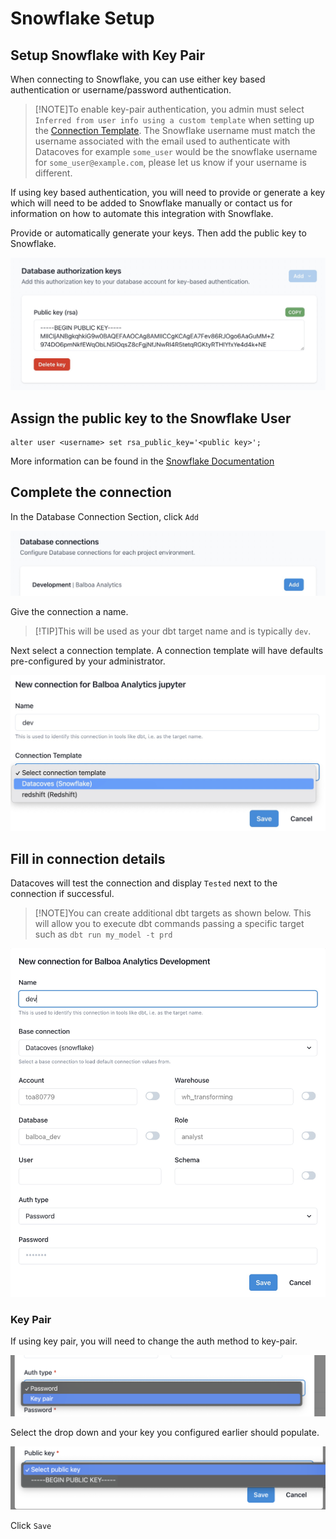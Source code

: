 # Snowflake Setup

## Setup Snowflake with Key Pair

When connecting to Snowflake, you can use either key based authentication or username/password authentication.

>[!NOTE]To enable key-pair authentication, you admin must select `Inferred from user info using a custom template` when setting up the [Connection Template](/how-tos/datacoves/admin/how_to_connection_template.md). The Snowflake username must match the username associated with the email used to authenticate with Datacoves for example `some_user` would be the snowflake username for `some_user@example.com`, please let us know if your username is different.

If using key based authentication, you will need to provide or generate a key which will need to be added to Snowflake manually or contact us for information on how to automate this integration with Snowflake.

Provide or automatically generate your keys. Then add the public key to Snowflake.

![Snowflake Settings Generate Keys](../assets/user_settings_snowflake.png)

## Assign the public key to the Snowflake User

```
alter user <username> set rsa_public_key='<public key>';
```

More information can be found in the [Snowflake Documentation](https://docs.snowflake.com/en/user-guide/key-pair-auth.html#step-4-assign-the-public-key-to-a-snowflake-user)

## Complete the connection

In the Database Connection Section, click `Add`

![Snowflake Setup Connection](../assets/user_settings_snowflake2.png)

Give the connection a name. 

>[!TIP]This will be used as your dbt target name and is typically `dev`. 

Next select a connection template. A connection template will have defaults pre-configured by your administrator.

![Snowflake Setup Connection Details](../assets/user_settings_snowflake3.png)

## Fill in connection details

Datacoves will test the connection and display `Tested` next to the connection if successful. 

>[!NOTE]You can create additional dbt targets as shown below. This will allow you to execute dbt commands passing a specific target such as `dbt run my_model -t prd`

![Snowflake Setup Connection Tested](../assets/user_settings_snowflake4.png)

### Key Pair 

If using key pair, you will need to change the auth method to key-pair.

![Select Auth](../assets/connection_select_auth.png)

Select the drop down and your key you configured earlier should populate.

![Select Key](../assets/connection_select_key.png)

Click `Save`